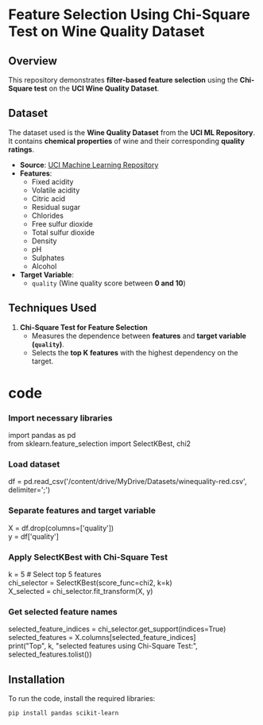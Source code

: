 # Feature Selection Using Chi-Square Test on Wine Quality Dataset

## **Overview**
This repository demonstrates **filter-based feature selection** using the **Chi-Square test** on the **UCI Wine Quality Dataset**.

## **Dataset**
The dataset used is the **Wine Quality Dataset** from the **UCI ML Repository**.
It contains **chemical properties** of wine and their corresponding **quality ratings**.

- **Source**: [UCI Machine Learning Repository](https://archive.ics.uci.edu/ml/datasets/Wine+Quality)
- **Features**:
  - Fixed acidity
  - Volatile acidity
  - Citric acid
  - Residual sugar
  - Chlorides
  - Free sulfur dioxide
  - Total sulfur dioxide
  - Density
  - pH
  - Sulphates
  - Alcohol
- **Target Variable**:  
  - `quality` (Wine quality score between **0 and 10**)

## **Techniques Used**
1. **Chi-Square Test for Feature Selection**  
   - Measures the dependence between **features** and **target variable (`quality`)**.  
   - Selects the **top K features** with the highest dependency on the target.

# code
### Import necessary libraries
import pandas as pd
</br>
from sklearn.feature_selection import SelectKBest, chi2

### Load dataset
df = pd.read_csv('/content/drive/MyDrive/Datasets/winequality-red.csv', delimiter=';')

### Separate features and target variable
X = df.drop(columns=['quality'])
</br>
y = df['quality']

### Apply SelectKBest with Chi-Square Test
k = 5  # Select top 5 features
</br>
chi_selector = SelectKBest(score_func=chi2, k=k)
</br>
X_selected = chi_selector.fit_transform(X, y)

### Get selected feature names
selected_feature_indices = chi_selector.get_support(indices=True)
</br>
selected_features = X.columns[selected_feature_indices]
</br>
print("Top", k, "selected features using Chi-Square Test:", selected_features.tolist())

## **Installation**
To run the code, install the required libraries:
```bash
pip install pandas scikit-learn
